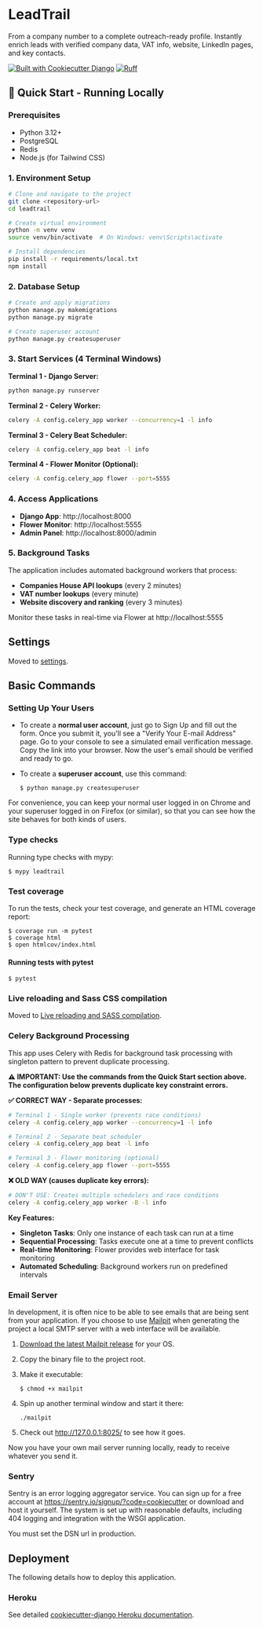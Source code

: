 # LeadTrail

From a company number to a complete outreach-ready profile. Instantly enrich leads with verified company data, VAT info, website, LinkedIn pages, and key contacts.

[![Built with Cookiecutter Django](https://img.shields.io/badge/built%20with-Cookiecutter%20Django-ff69b4.svg?logo=cookiecutter)](https://github.com/cookiecutter/cookiecutter-django/)
[![Ruff](https://img.shields.io/endpoint?url=https://raw.githubusercontent.com/astral-sh/ruff/main/assets/badge/v2.json)](https://github.com/astral-sh/ruff)

## 🚀 Quick Start - Running Locally

### Prerequisites
- Python 3.12+
- PostgreSQL
- Redis
- Node.js (for Tailwind CSS)

### 1. Environment Setup
```bash
# Clone and navigate to the project
git clone <repository-url>
cd leadtrail

# Create virtual environment
python -m venv venv
source venv/bin/activate  # On Windows: venv\Scripts\activate

# Install dependencies
pip install -r requirements/local.txt
npm install
```

### 2. Database Setup
```bash
# Create and apply migrations
python manage.py makemigrations
python manage.py migrate

# Create superuser account
python manage.py createsuperuser
```

### 3. Start Services (4 Terminal Windows)

**Terminal 1 - Django Server:**
```bash
python manage.py runserver
```

**Terminal 2 - Celery Worker:**
```bash
celery -A config.celery_app worker --concurrency=1 -l info
```

**Terminal 3 - Celery Beat Scheduler:**
```bash
celery -A config.celery_app beat -l info
```

**Terminal 4 - Flower Monitor (Optional):**
```bash
celery -A config.celery_app flower --port=5555
```

### 4. Access Applications
- **Django App**: http://localhost:8000
- **Flower Monitor**: http://localhost:5555
- **Admin Panel**: http://localhost:8000/admin

### 5. Background Tasks
The application includes automated background workers that process:
- **Companies House API lookups** (every 2 minutes)
- **VAT number lookups** (every minute)
- **Website discovery and ranking** (every 3 minutes)

Monitor these tasks in real-time via Flower at http://localhost:5555

## Settings

Moved to [settings](https://cookiecutter-django.readthedocs.io/en/latest/1-getting-started/settings.html).

## Basic Commands

### Setting Up Your Users

- To create a **normal user account**, just go to Sign Up and fill out the form. Once you submit it, you'll see a "Verify Your E-mail Address" page. Go to your console to see a simulated email verification message. Copy the link into your browser. Now the user's email should be verified and ready to go.

- To create a **superuser account**, use this command:

      $ python manage.py createsuperuser

For convenience, you can keep your normal user logged in on Chrome and your superuser logged in on Firefox (or similar), so that you can see how the site behaves for both kinds of users.

### Type checks

Running type checks with mypy:

    $ mypy leadtrail

### Test coverage

To run the tests, check your test coverage, and generate an HTML coverage report:

    $ coverage run -m pytest
    $ coverage html
    $ open htmlcov/index.html

#### Running tests with pytest

    $ pytest

### Live reloading and Sass CSS compilation

Moved to [Live reloading and SASS compilation](https://cookiecutter-django.readthedocs.io/en/latest/2-local-development/developing-locally.html#using-webpack-or-gulp).

### Celery Background Processing

This app uses Celery with Redis for background task processing with singleton pattern to prevent duplicate processing.

**⚠️ IMPORTANT: Use the commands from the Quick Start section above. The configuration below prevents duplicate key constraint errors.**

**✅ CORRECT WAY - Separate processes:**

```bash
# Terminal 1 - Single worker (prevents race conditions)
celery -A config.celery_app worker --concurrency=1 -l info

# Terminal 2 - Separate beat scheduler
celery -A config.celery_app beat -l info

# Terminal 3 - Flower monitoring (optional)
celery -A config.celery_app flower --port=5555
```

**❌ OLD WAY (causes duplicate key errors):**
```bash
# DON'T USE: Creates multiple schedulers and race conditions
celery -A config.celery_app worker -B -l info
```

**Key Features:**
- **Singleton Tasks**: Only one instance of each task can run at a time
- **Sequential Processing**: Tasks execute one at a time to prevent conflicts
- **Real-time Monitoring**: Flower provides web interface for task monitoring
- **Automated Scheduling**: Background workers run on predefined intervals

### Email Server

In development, it is often nice to be able to see emails that are being sent from your application. If you choose to use [Mailpit](https://github.com/axllent/mailpit) when generating the project a local SMTP server with a web interface will be available.

1.  [Download the latest Mailpit release](https://github.com/axllent/mailpit/releases) for your OS.

2.  Copy the binary file to the project root.

3.  Make it executable:

        $ chmod +x mailpit

4.  Spin up another terminal window and start it there:

        ./mailpit

5.  Check out <http://127.0.0.1:8025/> to see how it goes.

Now you have your own mail server running locally, ready to receive whatever you send it.

### Sentry

Sentry is an error logging aggregator service. You can sign up for a free account at <https://sentry.io/signup/?code=cookiecutter> or download and host it yourself.
The system is set up with reasonable defaults, including 404 logging and integration with the WSGI application.

You must set the DSN url in production.

## Deployment

The following details how to deploy this application.

### Heroku

See detailed [cookiecutter-django Heroku documentation](https://cookiecutter-django.readthedocs.io/en/latest/3-deployment/deployment-on-heroku.html).
